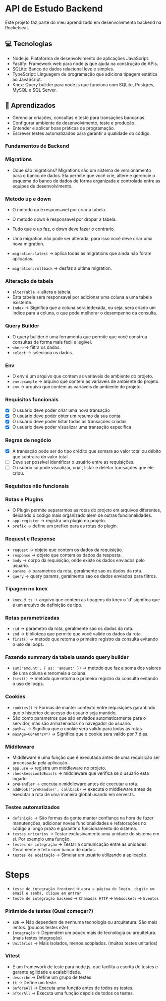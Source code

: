 # API de Estudo Backend

Este projeto faz parte do meu aprendizado em desenvolvimento backend na Rocketseat.

## 💻 Tecnologias

- Node.js: Plataforma de desenvolvimento de aplicações JavaScript.
- Fastify: Framework web para node.js que ajuda na construção de APIs.
- SQLite: Banco de dados relacional leve e simples.
- TypeScript: Linguagem de programação que adiciona tipagem estática ao JavaScript.
- Knex: Query builder para node.js que funciona com SQLite, Postgres, MySQL e SQL Server.

## 📝 Aprendizados
- Gerenciar criações, consultas e teste para transações bancarias.
- Configurar ambiente de desenvolvimento, teste e produção.
- Entender e aplicar boas práticas de programação.
- Escrever testes automatizados para garantir a qualidade do código.

### Fundamentos de Backend

### Migrations
- Oque são migrations? Migrations são um sistema de versionamento para o banco de dados. Ela permite que você crie, altere e gerencie o esquema do banco de dados de forma organizada e controlada entre as equipes de desenvolvimento.

### Metodo up e down
- O metodo up é responsavel por criar a tabela.
- O metodo down é responsavel por dropar a tabela.
- Tudo que o up faz, o down deve fazer o contrario.

- Uma migration não pode ser alterada, para isso você deve criar uma nova migration.
- `migration:latest` -> aplica todas as migrations que ainda não foram aplicadas.
- `migration:rollback` -> desfaz a ultima migration.

### Alteração de tabela
- `alterTable` -> altera a tabela.
- Esta tabela sera responsavel por adicionar uma coluna a uma tabela existente.
- `index` -> Significa que a coluna sera indexada, ou seja, sera criado um indice para a coluna, o que pode melhorar o desempenho da consulta.

### Query Builder
- O query builder é uma ferramenta que permite que você construa consultas de forma mais facil e legivel.
- `where` -> filtra os dados.
- `select` -> seleciona os dados.

### Env
- O env é um arquivo que contem as variaveis de ambiente do projeto.
- `env.example` -> arquivo que contem as variaveis de ambiente do projeto.
- `env` -> arquivo que contem as variaveis de ambiente do projeto.

### Requisitos funcionais
- [x] O usuário deve poder criar uma nova transação
- [x] O usuário deve poder obter um resumo da sua conta
- [x] O usuário deve poder listar todas as transações criadas
- [x] O usuário deve poder visualizar uma transação especifica

### Regras de negócio
- [x] A transação pode ser do tipo crédito que somara ao valor total ou débito que subtraira do valor total.
- [ ] Deve ser possível identificar o usuário entre as requisições.
- [ ] O usuário só pode visualizar, criar, listar e deletar transações que ele criou.

### Requisitos não funcionais


### Rotas e Plugins
- O Plugin permite separarmos as rotas do projeto em arquivos diferentes, deixando o codigo mais organizado alem de outras funcionalidades.
- `app.register` -> registra um plugin no projeto.
- `prefix` -> define um prefixo para as rotas do plugin.


### Request e Response
- `request` -> objeto que contem os dados da requisição.
- `response` -> objeto que contem os dados da resposta.
- `body` -> corpo da requisição, onde existe os dados enviados pelo usuario.
- `params` -> parametros da rota, geralmente sao os dados da rota.
- `query` -> query params, geralmente sao os dados enviados para filtros.

### Tipagem no knex
- `knex.d.ts` -> arquivo que contem as tipagens do knex o 'd' significa que é um arquivo de definição de tipo.

### Rotas parametrizadas
- `:id` -> parametro da rota, geralmente sao os dados da rota.
- `zod` -> biblioteca que permite que você valide os dados da rota.
- `first()` -> metodo que retorna o primeiro registro da consulta evitando o uso de loops.

### Fazendo summary da tabela usando query builder
- `sum('amount', { as: 'amount' })` -> metodo que faz a soma dos valores de uma coluna e renomeia a coluna.
- `first()` -> metodo que retorna o primeiro registro da consulta evitando o uso de loops.

### Cookies
- `cookies()` -> Formas de manter contexto entre requisições garantindo que o historico de acesso do usuario seja mantido.
- São como parametros que são enviados automaticamente para o servidor, mas são armazenados no navegador do usuario.
- `path=/` -> Significa que o cookie sera valido para todas as rotas.
- `maxAge=60*60*24*7` -> Significa que o cookie sera valido por 7 dias.


### Middleware
- Middleware é uma função que é executada antes de uma requisição ser processada pela aplicação.
- `app.use` -> registra um middleware no projeto.
- `checkSessionIdExists` -> middleware que verifica se o usuario esta logado.
- `preHandler` -> executa o middleware antes de executar a rota.
- `addHook('preHandler', callback)` -> executa o middleware antes de executar a rota de uma maneira global usando em server.ts.


### Testes automatizados
- `definição` -> São formas da gente manter confiança na hora de fazer manutenções, adicionar novas funcionalidades e refatorações no código a longo prazo e garantir o funcionamento do sistema.
- `testes unitarios` -> Testar exclusivamente uma unidade do sistema em si. Por exemplo uma função.
- `testes de integração` -> Testar a comunicação entre as unidades. Geralmente é feito com banco de dados.
- `testes de aceitação` -> Simular um usuário utilizando a aplicação.
# Steps
- `teste de integração frontend` -> `abra a página de login, digite um email e senha, clique em entrar`
- `teste de integração backend` -> `Chamadas HTTP` -> `Websockets` -> `Eventos`

### Pirâmide de testes (Qual começar?)
- `E2E` -> Não dependem de nenhuma tecnologia ou arquitetura. São mais lentos. (poucos testes e2e)
- `Integração` -> Dependem um pouco mais de tecnologia ou arquitetura. (mais testes integração)
- `Unitários` -> Mais isolados, menos acoplados. (muitos testes unitarios)

### Vitest
- É um framework de teste para node.js, que facilita a escrita de testes e garante agilidade e ecalabilidade.
- `describe` -> Define um grupo de testes.
- `it` -> Define um teste.
- `beforeAll` -> Executa uma função antes de todos os testes.
- `afterAll` -> Executa uma função depois de todos os testes.